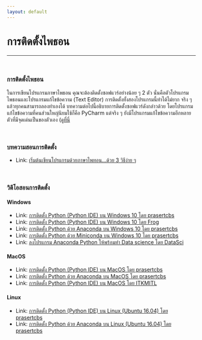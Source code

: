 ```yaml
---
layout: default
---
```


# การติดตั้งไพธอน

---

<br>

### การติดตั้งไพธอน 

ในการเขียนโปรแกรมภาษาไพธอน คุณจะต้องติดตั้งซอฟแวร์อย่างน้อย ๆ 2 ตัว นั่นคือตัวโปรแกรมไพธอนและโปรแกรมแก้ไขข้อความ (Text Editor) การติดตั้งทั้งสองโปรแกรมนี้ทำได้ไม่ยาก จริง ๆ แล้วทุกคนสามารถลองทำเองได้ บทความต่อไปนี้อธิบายการติดตั้งซอฟแวร์ดังกล่าวด้วย โดยโปรแกรมแก้ไขข้อความที่คนส่วนใหญ่นิยมใช้ก็คือ PyCharm แต่จริง ๆ ยังมีโปรแกรมแก้ไขข้อความอีกหลายตัวที่มีจุดเด่นเป็นของตัวเอง ([ดูที่นี่][text-editor-python]

[text-editor-python]: /tools/text-editor

<br>

### บทความสอนการติดตั้ง

- Link: [เริ่มต้นเขียนโปรแกรมด้วยภาษาไพทอน…ด้วย 3 วิธีง่าย ๆ][dek-d-install-python]

[dek-d-install-python]: https://school.dek-d.com/blog/featured/%E0%B8%A0%E0%B8%B2%E0%B8%A9%E0%B8%B2%E0%B9%84%E0%B8%9E%E0%B8%97%E0%B8%AD%E0%B8%99/

<br>

### วิดีโอสอนการติดตั้ง

#### Windows

- Link: [การติดตั้ง Python (Python IDE) บน Windows 10 โดย prasertcbs][prasert-py-win]
- Link: [การติดตั้ง Python (Python IDE) บน Windows 10 โดย Frog][frog-py-win]
- Link: [การติดตั้ง Python ด้วย Anaconda บน Windows 10 โดย prasertcbs][prasert-py-win-ana]
- Link: [การติดตั้ง Python ด้วย Miniconda บน Windows 10 โดย prasertcbs][prasert-py-win-mini]
- Link: [ลงโปรแกรม Anaconda Python ให้พร้อมทำ Data science โดย DataSci][datasci-install-py-ana]

[prasert-py-win]: https://www.youtube.com/watch?v=DI7eca5Kzdc
[frog-py-win]: https://www.youtube.com/watch?v=VIqDRgKNhAc
[prasert-py-win-ana]: https://www.youtube.com/watch?v=1rEvpJTL3Ls
[prasert-py-win-mini]: https://www.youtube.com/watch?v=NxIwWGKuSco
[datasci-install-py-ana]: https://www.youtube.com/watch?v=1Rmfq60fGT4

#### MacOS

- Link: [การติดตั้ง Python (Python IDE) บน MacOS โดย prasertcbs][prasert-py-mac]
- Link: [การติดตั้ง Python ด้วย Anaconda บน MacOS โดย prasertcbs][prasert-py-mac]
- Link: [การติดตั้ง Python (Python IDE) บน MacOS โดย ITKMITL][kmitl-py-mac]

[prasert-py-mac]: https://www.youtube.com/watch?v=MBP0kihneVU
[prasert-py-mac-ana]: https://www.youtube.com/watch?v=xhQ-w2bEffs
[kmitl-py-mac]: https://www.youtube.com/watch?v=Ye5IlanQ7HQ

#### Linux

- Link: [การติดตั้ง Python (Python IDE) บน Linux (Ubuntu 16.04) โดย prasertcbs][prasert-py-ubu]
- Link: [การติดตั้ง Python ด้วย Anaconda บน Linux (Ubuntu 16.04) โดย prasertcbs][prasert-py-ubu-ana]

[prasert-py-ubu]: https://www.youtube.com/watch?v=fFShEo17hpQ
[prasert-py-ubu-ana]: https://www.youtube.com/watch?v=mUhhzxllqgE
